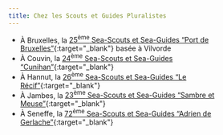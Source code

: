 ```yaml
---
title: Chez les Scouts et Guides Pluralistes
---
```

- À Bruxelles, la [25<sup>ème</sup> Sea-Scouts et Sea-Guides “Port de Bruxelles”](http://www.ssb25.be){:target="_blank"} basée à Vilvorde
- À Couvin, la [24<sup>ème</sup> Sea-Scouts et Sea-Guides “Cunihan”](http://facebook.com/uniteseascouts.decouvin/){:target="_blank"}
- À Hannut, la [26<sup>ème</sup> Sea-Scouts et Sea-Guides “Le Récif”](http://www.26hannut.be){:target="_blank"}
- À Jambes, la [23<sup>ème</sup> Sea-Scouts et Sea-Guides “Sambre et Meuse”](http://www.seascouts23.be){:target="_blank"}
- À Seneffe, la [72<sup>ème</sup> Sea-Scouts et Sea-Guides “Adrien de Gerlache”](http://www.72scoutsmarins.be){:target="_blank"}
